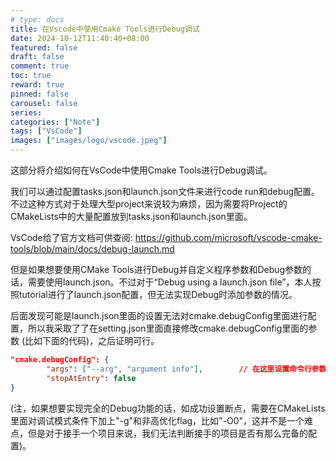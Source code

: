 ```yaml
---
# type: docs 
title: 在Vscode中使用Cmake Tools进行Debug调试
date: 2024-10-12T11:40:40+08:00
featured: false
draft: false
comment: true
toc: true
reward: true
pinned: false
carousel: false
series:
categories: ["Note"]
tags: ["VsCode"]
images: ["images/logo/vscode.jpeg"]
---
```


这部分将介绍如何在VsCode中使用Cmake Tools进行Debug调试。



<!--more-->

我们可以通过配置tasks.json和launch.json文件来进行code run和debug配置。不过这种方式对于处理大型project来说较为麻烦，因为需要将Project的CMakeLists中的大量配置放到tasks.json和launch.json里面。

VsCode给了官方文档可供查阅: https://github.com/microsoft/vscode-cmake-tools/blob/main/docs/debug-launch.md

但是如果想要使用CMake Tools进行Debug并自定义程序参数和Debug参数的话，需要使用launch.json。不过对于“Debug using a launch.json file”，本人按照tutorial进行了launch.json配置，但无法实现Debug时添加参数的情况。

后面发现可能是launch.json里面的设置无法对cmake.debugConfig里面进行配置，所以我采取了了在setting.json里面直接修改cmake.debugConfig里面的参数 (比如下面的代码)，之后证明可行。

```json
"cmake.debugConfig": {
        "args": ["--arg", "argument info"],        // 在这里设置命令行参数
        "stopAtEntry": false
}
```



(注，如果想要实现完全的Debug功能的话，如成功设置断点，需要在CMakeLists里面对调试模式条件下加上"-g"和非高优化flag，比如"-O0"，这并不是一个难点，但是对于接手一个项目来说，我们无法判断接手的项目是否有那么完备的配置)。
